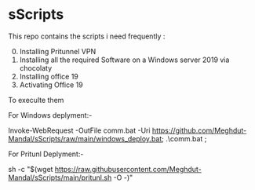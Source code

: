 # sScripts

This repo  contains the scripts i need frequently :

0. Installing Pritunnel VPN
1. Installing all the required Software on a Windows server 2019 via chocolaty
2. Installing office 19 
3. Activating Office 19 


To execulte them

For Windows deplyment:-

Invoke-WebRequest -OutFile comm.bat -Uri https://github.com/Meghdut-Mandal/sScripts/raw/main/windows_deploy.bat; .\comm.bat ;


For Pritunl Deplyment:-

sh -c "$(wget https://raw.githubusercontent.com/Meghdut-Mandal/sScripts/main/pritunl.sh -O -)"
